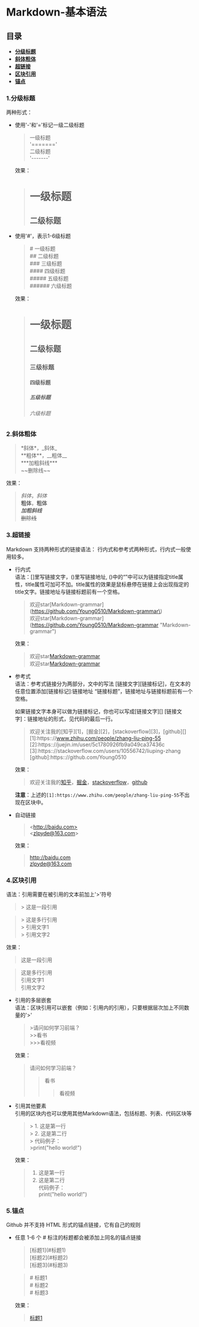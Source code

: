 # Markdown-基本语法
## 目录
- **[分级标题](#1分级标题)**  
- **[斜体粗体](#2斜体粗体)**  
- **[超链接](#3超链接)**  
- **[区块引用](#4区块引用)**  
- **[锚点](#5锚点)**

### 1.分级标题
两种形式：
+ 使用'-'和'='标记一级二级标题
  > 一级标题  
  > '======='  
  > 二级标题  
  > '-------'  

  效果：
  > 一级标题  
  > ========  
  > 二级标题  
  > --------  

+ 使用'#'，表示1-6级标题
  > \# 一级标题  
  > \## 二级标题  
  > \### 三级标题  
  > \#### 四级标题  
  > \##### 五级标题  
  > \###### 六级标题  

  效果：
  > # 一级标题
  > ## 二级标题
  > ### 三级标题
  > #### 四级标题
  > ##### 五级标题
  > ###### 六级标题

### 2.斜体粗体

> \*斜体\*，\_斜体\_  
> \*\*粗体\*\*，\_\_粗体\_\_  
> \*\*\*加粗斜线\*\*\*   
> \~\~删除线\~\~

效果：
> *斜体*，_斜体_  
> **粗体**，__粗体__  
> ***加粗斜线***  
> ~~删除线~~

### 3.超链接
Markdown 支持两种形式的链接语法： 行内式和参考式两种形式，行内式一般使用较多。  
+ 行内式  
  语法：[]里写链接文字，()里写链接地址, ()中的“”中可以为链接指定title属性，title属性可加可不加。title属性的效果是鼠标悬停在链接上会出现指定的 title文字。链接地址与链接标题前有一个空格。
  > 欢迎star\[Markdown-grammar\]\(https://github.com/Young0510/Markdown-grammar\)  
  > 欢迎star\[Markdown-grammar\]\(https://github.com/Young0510/Markdown-grammar "Markdown-grammar"\)  

  效果：
  > 欢迎star[Markdown-grammar](https://github.com/Young0510/Markdown-grammar)  
  > 欢迎star[Markdown-grammar](https://github.com/Young0510/Markdown-grammar "Markdown-grammar")  
+ 参考式  
  语法：参考式链接分为两部分，文中的写法 [链接文字][链接标记]，在文本的任意位置添加[链接标记]:链接地址 “链接标题”，链接地址与链接标题前有一个空格。  

  如果链接文字本身可以做为链接标记，你也可以写成[链接文字][] [链接文字]：链接地址的形式，见代码的最后一行。

  > 欢迎关注我的\[知乎\]\[1\]，\[掘金\]\[2\]，\[stackoverflow\]\[3\]，\[github\]\[\]  
  > \[1\]:https:://www.zhihu.com/people/zhang-liu-ping-55   
  > \[2\]:https:://juejin.im/user/5c1780926fb9a049ca37436c   
  > \[3\]:https:://stackoverflow.com/users/10556742/liuping-zhang   
  > \[github\]:https:://github.com/Young0510  

  效果：
  > 欢迎关注我的[知乎][1]，[掘金][2]，[stackoverflow][3]，[github][]  


  [1]:https:://www.zhihu.com/people/zhang-liu-ping-55  
  [2]:https:://juejin.im/user/5c1780926fb9a049ca37436c  
  [3]:https:://stackoverflow.com/users/10556742/liuping-zhang  
  [github]:https:://github.com/Young0510  

  **注意**：上述的`[1]:https://www.zhihu.com/people/zhang-liu-ping-55`不出现在区块中。  

+ 自动链接
  > \<http://baidu.com>  
  > \<zlpyde@163.com> 

  效果：
  > <http://baidu.com>  
  > <zlpyde@163.com> 
 
### 4.区块引用
语法：引用需要在被引用的文本前加上'>'符号  
>\> 这是一段引用

>\> 这是多行引用  
>\> 引用文字1  
>\> 引用文字2  

效果：  
> 这是一段引用

> 这是多行引用  
> 引用文字1  
> 引用文字2  

+ 引用的多层嵌套  
  语法：区块引用可以嵌套（例如：引用内的引用），只要根据层次加上不同数量的'>'  
  > \>请问如何学习前端？  
  > \>\>看书  
  > \>\>\>看视频  

  效果：  
  > 请问如何学习前端？
  >> 看书
  >>> 看视频

+ 引用其他要素  
  引用的区块内也可以使用其他Markdown语法，包括标题、列表、代码区块等  

  > \> 1.  这是第一行  
  > \> 2.  这是第二行  
  > \> 代码例子：  
  > \>print("hello world!")  

  效果：  
  > 1.  这是第一行  
  > 2.  这是第二行  
  > 代码例子：  
  > print("hello world!")  

### 5.锚点  
Github 并不支持 HTML 形式的锚点链接，它有自己的规则  
+ 任意 1-6 个 # 标注的标题都会被添加上同名的锚点链接  
  > \[标题1\]\(#标题1\)  
  > \[标题2\]\(#标题2\)  
  > \[标题3\]\(#标题3\)  

  > \# 标题1  
  > \# 标题2  
  > \# 标题3  

  效果：  
  > [标题1](#标题1)
